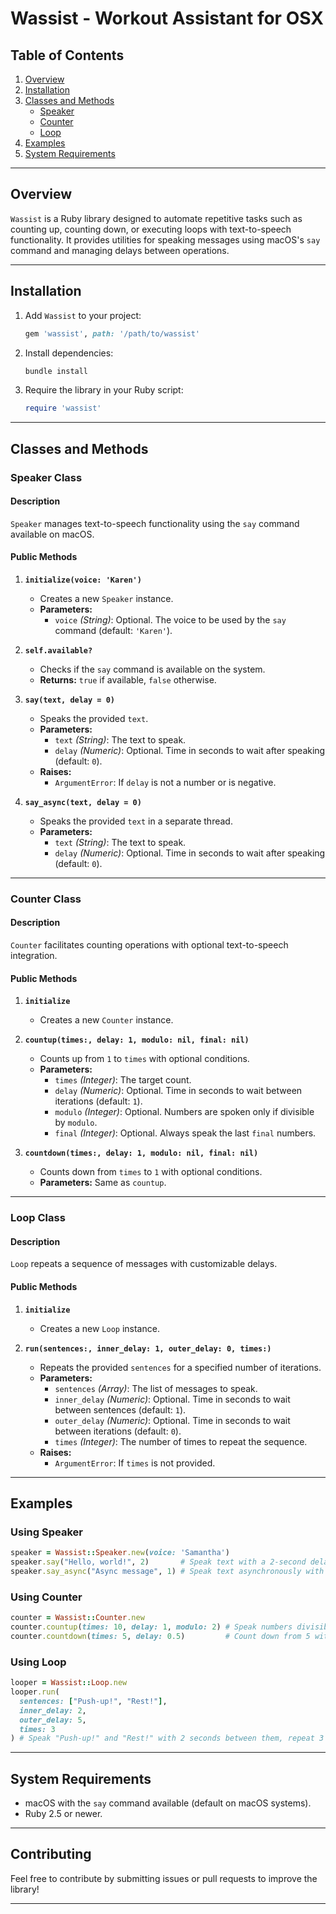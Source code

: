 # Wassist - Workout Assistant for OSX

## **Table of Contents**
1. [Overview](#overview)
2. [Installation](#installation)
3. [Classes and Methods](#classes-and-methods)
    - [Speaker](#speaker-class)
    - [Counter](#counter-class)
    - [Loop](#loop-class)
4. [Examples](#examples)
5. [System Requirements](#system-requirements)

---

## **Overview**
`Wassist` is a Ruby library designed to automate repetitive tasks such as counting up, counting down, or executing loops with text-to-speech functionality. It provides utilities for speaking messages using macOS's `say` command and managing delays between operations.

---

## **Installation**
1. Add `Wassist` to your project:
   ```ruby
   gem 'wassist', path: '/path/to/wassist'
   ```

2. Install dependencies:
   ```bash
   bundle install
   ```

3. Require the library in your Ruby script:
   ```ruby
   require 'wassist'
   ```

---

## **Classes and Methods**

### **Speaker Class**
#### **Description**
`Speaker` manages text-to-speech functionality using the `say` command available on macOS.

#### **Public Methods**
1. **`initialize(voice: 'Karen')`**
   - Creates a new `Speaker` instance.
   - **Parameters:**
     - `voice` *(String)*: Optional. The voice to be used by the `say` command (default: `'Karen'`).

2. **`self.available?`**
   - Checks if the `say` command is available on the system.
   - **Returns:** `true` if available, `false` otherwise.

3. **`say(text, delay = 0)`**
   - Speaks the provided `text`.
   - **Parameters:**
     - `text` *(String)*: The text to speak.
     - `delay` *(Numeric)*: Optional. Time in seconds to wait after speaking (default: `0`).
   - **Raises:**
     - `ArgumentError`: If `delay` is not a number or is negative.

4. **`say_async(text, delay = 0)`**
   - Speaks the provided `text` in a separate thread.
   - **Parameters:**
     - `text` *(String)*: The text to speak.
     - `delay` *(Numeric)*: Optional. Time in seconds to wait after speaking (default: `0`).

---

### **Counter Class**
#### **Description**
`Counter` facilitates counting operations with optional text-to-speech integration.

#### **Public Methods**
1. **`initialize`**
   - Creates a new `Counter` instance.

2. **`countup(times:, delay: 1, modulo: nil, final: nil)`**
   - Counts up from `1` to `times` with optional conditions.
   - **Parameters:**
     - `times` *(Integer)*: The target count.
     - `delay` *(Numeric)*: Optional. Time in seconds to wait between iterations (default: `1`).
     - `modulo` *(Integer)*: Optional. Numbers are spoken only if divisible by `modulo`.
     - `final` *(Integer)*: Optional. Always speak the last `final` numbers.

3. **`countdown(times:, delay: 1, modulo: nil, final: nil)`**
   - Counts down from `times` to `1` with optional conditions.
   - **Parameters:** Same as `countup`.

---

### **Loop Class**
#### **Description**
`Loop` repeats a sequence of messages with customizable delays.

#### **Public Methods**
1. **`initialize`**
   - Creates a new `Loop` instance.

2. **`run(sentences:, inner_delay: 1, outer_delay: 0, times:)`**
   - Repeats the provided `sentences` for a specified number of iterations.
   - **Parameters:**
     - `sentences` *(Array<String>)*: The list of messages to speak.
     - `inner_delay` *(Numeric)*: Optional. Time in seconds to wait between sentences (default: `1`).
     - `outer_delay` *(Numeric)*: Optional. Time in seconds to wait between iterations (default: `0`).
     - `times` *(Integer)*: The number of times to repeat the sequence.
   - **Raises:**
     - `ArgumentError`: If `times` is not provided.

---

## **Examples**

### **Using Speaker**
```ruby
speaker = Wassist::Speaker.new(voice: 'Samantha')
speaker.say("Hello, world!", 2)       # Speak text with a 2-second delay after speaking
speaker.say_async("Async message", 1) # Speak text asynchronously with a 1-second delay
```

### **Using Counter**
```ruby
counter = Wassist::Counter.new
counter.countup(times: 10, delay: 1, modulo: 2) # Speak numbers divisible by 2 up to 10
counter.countdown(times: 5, delay: 0.5)         # Count down from 5 with a 0.5-second delay
```

### **Using Loop**
```ruby
looper = Wassist::Loop.new
looper.run(
  sentences: ["Push-up!", "Rest!"],
  inner_delay: 2,
  outer_delay: 5,
  times: 3
) # Speak "Push-up!" and "Rest!" with 2 seconds between them, repeat 3 times with a 5-second break between iterations
```

---

## **System Requirements**
- macOS with the `say` command available (default on macOS systems).
- Ruby 2.5 or newer.

---

## **Contributing**
Feel free to contribute by submitting issues or pull requests to improve the library!

---